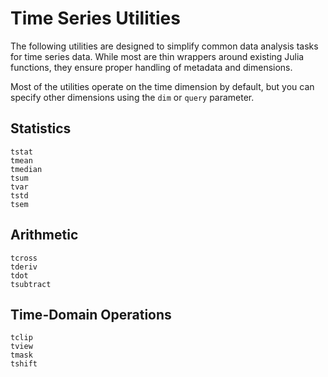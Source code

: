# Time Series Utilities

The following utilities are designed to simplify common data analysis tasks for time series data. While most are thin wrappers around existing Julia functions, they ensure proper handling of metadata and dimensions.

Most of the utilities operate on the time dimension by default, but you can specify other dimensions using the `dim` or `query` parameter.


## Statistics

```@docs; canonical=false
tstat
tmean
tmedian
tsum
tvar
tstd
tsem
```

## Arithmetic

```@docs; canonical=false
tcross
tderiv
tdot
tsubtract
```

## Time-Domain Operations

```@docs; canonical=false
tclip
tview
tmask
tshift
```
